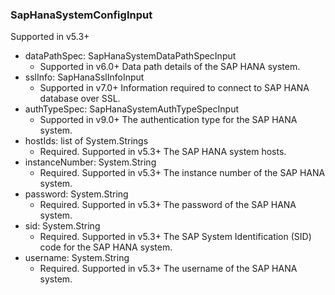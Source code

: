 ### SapHanaSystemConfigInput
Supported in v5.3+

- dataPathSpec: SapHanaSystemDataPathSpecInput
  - Supported in v6.0+
      Data path details of the SAP HANA system.
- sslInfo: SapHanaSslInfoInput
  - Supported in v7.0+
      Information required to connect to SAP HANA database over SSL.
- authTypeSpec: SapHanaSystemAuthTypeSpecInput
  - Supported in v9.0+
      The authentication type for the SAP HANA system.
- hostIds: list of System.Strings
  - Required. Supported in v5.3+
      The SAP HANA system hosts.
- instanceNumber: System.String
  - Required. Supported in v5.3+
      The instance number of the SAP HANA system.
- password: System.String
  - Required. Supported in v5.3+
      The password of the SAP HANA system.
- sid: System.String
  - Required. Supported in v5.3+
      The SAP System Identification (SID) code for the SAP HANA system.
- username: System.String
  - Required. Supported in v5.3+
      The username of the SAP HANA system.
